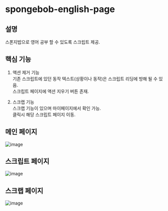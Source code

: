 # spongebob-english-page

## 설명
스폰지밥으로 영어 공부 할 수 있도록 스크립트 제공.<br>

## 핵심 기능
1. 액션 제거 기능<br>
기존 스크립트에 있던 동작 텍스트(상황이나 동작)은 스크립트 리딩에 방해 될 수 있음.<br>
스크립트 페이지에 액션 지우기 버튼 존재.

3. 스크랩 기능<br>
스크랩 기능이 있으며 마이페이지에서 확인 가능.<br>
클릭시 해당 스크립트 페이지 이동.

## 메인 페이지

![image](https://github.com/taeseokyang/spongebob-english-study-web/assets/136783693/5038c353-1942-4736-ad84-5e527ebc66ac)

## 스크립트 페이지

![image](https://github.com/taeseokyang/spongebob-english-study-web/assets/136783693/76b48f86-4869-45a2-ba45-e3c1f972d8cb)

## 스크랩 페이지

![image](https://github.com/taeseokyang/spongebob-english-study-web/assets/136783693/7792f47b-1f0b-4d1d-b718-da94be831859)
